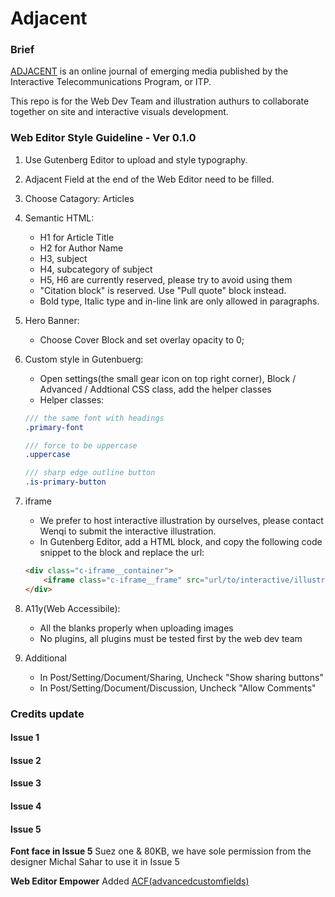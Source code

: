 # Adjacent
### Brief
[ADJACENT](https://itp.nyu.edu/adjacent/) is an online journal of emerging media published by the Interactive Telecommunications Program, or ITP.

This repo is for the Web Dev Team and illustration authurs to collaborate together on site and interactive visuals development.

### Web Editor Style Guideline - Ver 0.1.0
1. Use Gutenberg Editor to upload and style typography.
2. Adjacent Field at the end of the Web Editor need to be filled.
3. Choose Catagory: Articles
4. Semantic HTML:
    - H1 for Article Title
    - H2 for Author Name
    - H3, subject
    - H4, subcategory of subject
    - H5, H6 are currently reserved, please try to avoid using them
    - "Citation block" is reserved. Use "Pull quote" block instead.
    - Bold type, Italic type and in-line link are only allowed in paragraphs.
5. Hero Banner:
    - Choose Cover Block and set overlay opacity to 0;
5. Custom style in Gutenbuerg:
    - Open settings(the small gear icon on top right corner), Block / Advanced / Addtional CSS class, add the helper classes
    - Helper classes:
    ```scss
    /// the same font with headings
    .primary-font

    /// force to be uppercase
    .uppercase

    /// sharp edge outline button
    .is-primary-button
    ```
6. iframe
   - We prefer to host interactive illustration by ourselves, please contact Wenqi to submit the interactive illustration.
   - In Gutenberg Editor, add a HTML block, and copy the following code snippet to the block and replace the url:
    ```HTML
    <div class="c-iframe__container">
        <iframe class="c-iframe__frame" src="url/to/interactive/illustration" frameborder="0" allowfullscreen><iframe>
    </div>
    ```
7. A11y(Web Accessibile):
    - All the blanks properly when uploading images
    - No plugins, all plugins must be tested first by the web dev team

8. Additional
    - In Post/Setting/Document/Sharing, Uncheck "Show sharing buttons"
    - In Post/Setting/Document/Discussion, Uncheck "Allow Comments"


### Credits update
#### Issue 1
#### Issue 2
#### Issue 3
#### Issue 4
#### Issue 5
**Font face in Issue 5**
Suez one & 80KB, we have sole permission from the designer Michal Sahar to use it in Issue 5

**Web Editor Empower**
Added [ACF(advancedcustomfields)](https://www.advancedcustomfields.com/)
